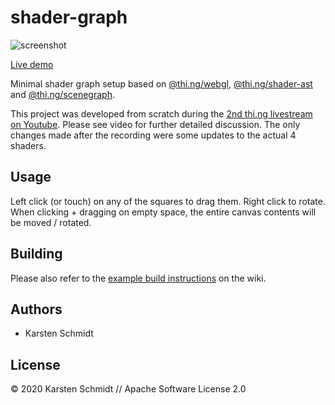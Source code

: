# shader-graph

![screenshot](https://raw.githubusercontent.com/thi-ng/umbrella/develop/assets/examples/shader-graph.jpg)

[Live demo](http://demo.thi.ng/umbrella/shader-graph/)

Minimal shader graph setup based on
[@thi.ng/webgl](https://github.com/thi-ng/umbrella/tree/develop/packages/webgl),
[@thi.ng/shader-ast](https://github.com/thi-ng/umbrella/tree/develop/packages/shader-ast)
and
[@thi.ng/scenegraph](https://github.com/thi-ng/umbrella/tree/develop/packages/scenegraph).

This project was developed from scratch during the [2nd thi.ng livestream on
Youtube](https://www.youtube.com/watch?v=hEC_qbUXDo8). Please see video for
further detailed discussion. The only changes made after the recording were some
updates to the actual 4 shaders.

## Usage

Left click (or touch) on any of the squares to drag them. Right click to rotate.
When clicking + dragging on empty space, the entire canvas contents will be
moved / rotated.

## Building

Please also refer to the [example build
instructions](https://github.com/thi-ng/umbrella/wiki/Example-build-instructions)
on the wiki.

## Authors

- Karsten Schmidt

## License

&copy; 2020 Karsten Schmidt // Apache Software License 2.0
